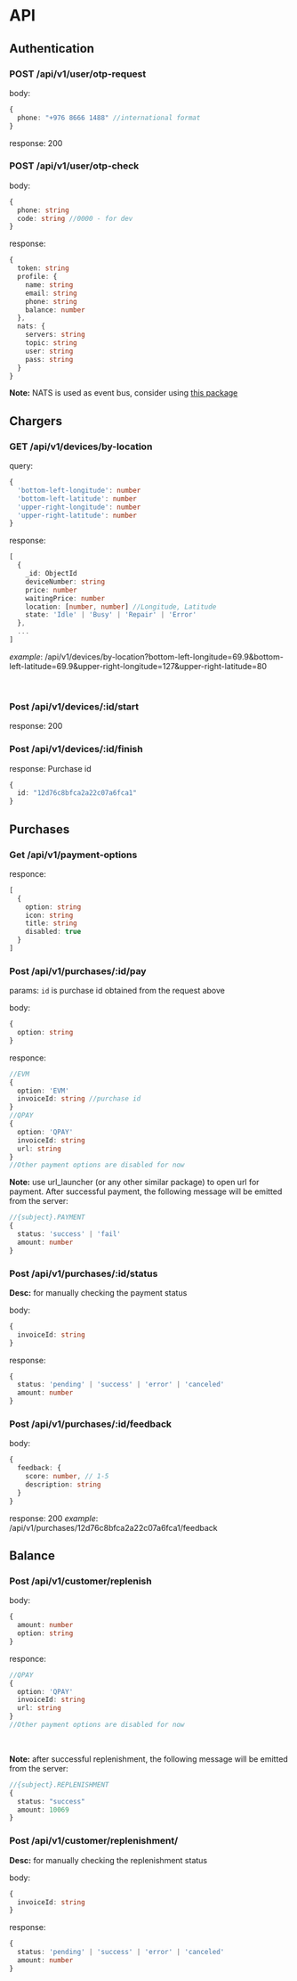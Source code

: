 # API

## Authentication

### POST /api/v1/user/otp-request

body:

```ts
{
  phone: "+976 8666 1488" //international format
}
```

response: 200

### POST /api/v1/user/otp-check

body:

```ts
{
  phone: string
  code: string //0000 - for dev
}
```

response:

```ts
{
  token: string
  profile: {
    name: string
    email: string
    phone: string
    balance: number
  },
  nats: {
    servers: string
    topic: string
    user: string
    pass: string
  }
}
```

**Note:** NATS is used as event bus, consider using [this package](https://pub.dev/packages/dart_nats)

## Chargers

### GET /api/v1/devices/by-location

query:

```ts
{
  'bottom-left-longitude': number
  'bottom-left-latitude': number
  'upper-right-longitude': number
  'upper-right-latitude': number
}
```

response:

```ts
[
  {
    _id: ObjectId
    deviceNumber: string
    price: number
    waitingPrice: number
    location: [number, number] //Longitude, Latitude
    state: 'Idle' | 'Busy' | 'Repair' | 'Error'
  },
  ...
]
```

*example*: /api/v1/devices/by-location?bottom-left-longitude=69.9&bottom-left-latitude=69.9&upper-right-longitude=127&upper-right-latitude=80

</br>

### Post /api/v1/devices/:id/start

response: 200


### Post /api/v1/devices/:id/finish

response: Purchase id

```ts
{ 
  id: "12d76c8bfca2a22c07a6fca1"
}
```

## Purchases

### Get /api/v1/payment-options

responce:

```ts
[
  {
    option: string
    icon: string
    title: string
    disabled: true
  }
]
```

### Post /api/v1/purchases/:id/pay

params: `id` is purchase id obtained from the request above

body:

```ts
{ 
  option: string 
}
```

responce:

```ts
//EVM
{
  option: 'EVM'
  invoiceId: string //purchase id
}
//QPAY
{
  option: 'QPAY'
  invoiceId: string
  url: string
}
//Other payment options are disabled for now
```

**Note:** use url_launcher (or any other similar package) to open url for payment. After successful payment, the following message will be emitted from the server:

```ts
//{subject}.PAYMENT
{
  status: 'success' | 'fail'
  amount: number
}
```

### Post /api/v1/purchases/:id/status

**Desc:** for manually checking the payment status

body:

```ts
{
  invoiceId: string
}
```

response:

```ts
{
  status: 'pending' | 'success' | 'error' | 'canceled'
  amount: number
}
```

### Post /api/v1/purchases/:id/feedback

body:

```ts
{
  feedback: {
    score: number, // 1-5
    description: string
  }
}
```

response: 200
*example*: /api/v1/purchases/12d76c8bfca2a22c07a6fca1/feedback

## Balance

### Post /api/v1/customer/replenish

body:

```ts
{
  amount: number
  option: string
}
```

responce:

```ts
//QPAY
{
  option: 'QPAY'
  invoiceId: string
  url: string
}
//Other payment options are disabled for now
```
</br>

**Note:** after successful replenishment, the following message will be emitted from the server:

```ts
//{subject}.REPLENISHMENT
{
  status: "success"
  amount: 10069
}
```


### Post /api/v1/customer/replenishment/

**Desc:** for manually checking the replenishment status

body:

```ts
{
  invoiceId: string
}
```

response:

```ts
{
  status: 'pending' | 'success' | 'error' | 'canceled'
  amount: number
}
